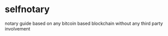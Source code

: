 selfnotary
==========

notary guide based on any bitcoin based blockchain without any third party involvement  
